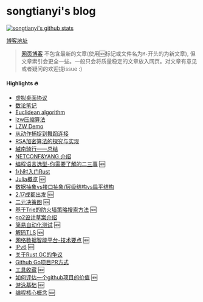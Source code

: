 # songtianyi's blog

[![songtianyi's github stats](https://github-readme-stats.vercel.app/api?username=songtianyi&show_icons=true)](https://github.com/anuraghazra/github-readme-stats)

[博客地址](http://songtianyi.info) 

>  [网页博客](http://songtianyi.info) 不包含最新的文章(使用:new:标记或文件名为`M-`开头的为新文章), 但文章索引会更全一些。一般只会将质量稳定的文章放入网页。对文章有意见或者疑问的欢迎提issue :)

#### Highlights :fire:
* [虚拟桌面协议](http://songtianyi.github.io/pages/vdi/004-vdi.html)
* [数论笔记](http://songtianyi.github.io/pages/acm/001-acm.html)
* [Euclidean algorithm](http://songtianyi.github.io/pages/acm/010-acm.html)
* [lzw压缩算法](http://songtianyi.github.io/pages/data-compression/001-comp.html)
* [LZW Demo](http://songtianyi.github.io/pages/data-compression/003-comp.html)
* [从动作捕捉到舞蹈连接](http://songtianyi.github.io/pages/data-compression/002-comp.html)
* [RSA加密算法的探究与实现](http://songtianyi.github.io/pages/secure/001-secure.html)
* [越南骑行——总结](http://songtianyi.github.io/pages/life/vietnam-summary.html)
* [NETCONF&YANG 介绍](http://songtianyi.github.io/pages/programming/networks/netconf-and-yang-introduction.html)
* [编程语言选型-你需要了解的二三事](pages/programming/programming-languages/M-how-to-choose-your-programming-language.md) :new:
* [1小时入门Rust](http://songtianyi.info/pages/programmig/programming-languages/getting-started-with-rust-in-1-hour.html)
* [Julia概览](http://songtianyi.info/pages/programming/programming-languages/M-julia-overview.md) :new:
* [数据抽象vs接口抽象/层级结构vs扁平结构](http://songtianyi.info/pages/programming/software-engineering/M-data-vs-interface-abstraction-and-nested-vs-flat-structure.html)
* [2.17成都出发](http://songtianyi.info/pages/life/M-cycling-tour-of-318.md) :new:
* [二元决策图](http://songtianyi.info/pages/programming/data-structure-and-algorithms/M-binary-decision-diagram.md) :new:
* [基于Trie的防火墙策略搜索方法](pages/programming/networks/M-trie-based-firewall-policy-searching.md) :new:
* [go2设计草案介绍](http://songtianyi.info/pages/programming/programming-languages/go2-design-draft-introduction.html)
* [简易自动化测试](pages/programming/software-development-and-quality-assurance/M-simple-automated-testing.md) :new:
* [解码TLS](http://songtianyi.info/pages/secure/M-decrypt-tls.md) :new:
* [网络数据智能平台-技术要点](pages/programming/software-architecture-and-solutions/M-network-data-intelligence-techniques-review.md) :new:
* [IPv6](http://songtianyi.info/pages/programming/networks/M-ipv6.md) :new:
* [关于Rust GC的争议](http://songtianyi.github.io/pages/programming/programming-languages/is-rust-garbage-collected.html)
* [Github Go项目PR方式](http://songtianyi.info/pages/programming/software-development-and-quality-assurance/pr-steps-for-github-go-projects.html)
* [工具收藏](pages/programming/uncategorized/M-collection-of-tools.md) :new:
* [如何评估一个github项目的价值](pages/programming/data-structure-and-algorithms/M-how-to-evaluate-github-project.md) :new:
* [游泳基础](pages/life/swimming-basics.md) 🆕
* [编程核心概念](pages/programming/software-engineering/M-core-concepts-in-programming.md) :new:
